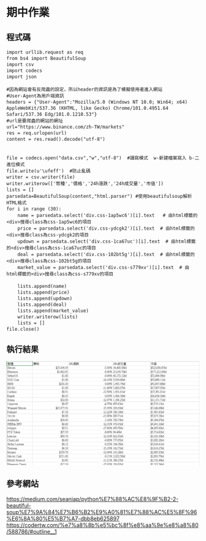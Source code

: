 # 期中作業

## 程式碼

```
import urllib.request as req
from bs4 import BeautifulSoup
import csv
import codecs
import json

#因為網站會有反爬蟲的設定，所以header的資訊是為了模擬使用者進入網站
#User-Agent為用戶端資訊
headers = {"User-Agent":"Mozilla/5.0 (Windows NT 10.0; Win64; x64) AppleWebKit/537.36 (KHTML, like Gecko) Chrome/101.0.4951.64 Safari/537.36 Edg/101.0.1210.53"}
#url是要爬蟲的網站的網址
url="https://www.binance.com/zh-TW/markets"
res = req.urlopen(url)
content = res.read().decode("utf-8")


file = codecs.open("data.csv","w","utf-8")  #讀寫模式  w-新建檔案寫入 b-二進位模式
file.write(u'\ufeff')  #防止亂碼
writer = csv.writer(file)
writer.writerow(['幣種','價格','24h漲跌','24h成交量','市值'])
lists = []
parsedata=BeautifulSoup(content,"html.parser") #使用beautifulsoup解析HTML格式
for i in range (30):
    name = parsedata.select('div.css-1ap5wc6')[i].text   # 由html標籤的<div>搜尋class為css-1ap5wc6的項目
    price = parsedata.select('div.css-ydcgk2')[i].text  # 由html標籤的<div>搜尋class為css-ydcgk2的項目
    updown = parsedata.select('div.css-1ca67uc')[i].text  # 由html標籤的<div>搜尋class為css-1ca67uc的項目
    deal = parsedata.select('div.css-102bt5g')[i].text  # 由html標籤的<div>搜尋class為css-102bt5g的項目
    market_value = parsedata.select('div.css-s779xv')[i].text  # 由html標籤的<div>搜尋class為css-s779xv的項目

    lists.append(name) 
    lists.append(price)
    lists.append(updown)
    lists.append(deal)
    lists.append(market_value)
    writer.writerow(lists)
    lists = []
file.close()
```
## 執行結果
![](run.png)


## 參考網站
https://medium.com/seaniap/python%E7%88%AC%E8%9F%B2-2-beautiful-soup%E7%9A%84%E7%B6%B2%E9%A0%81%E7%88%AC%E5%8F%96%E6%8A%80%E5%B7%A7-dbb8eb625897
https://codertw.com/%e7%a8%8b%e5%bc%8f%e8%aa%9e%e8%a8%80/588786/#outline__1